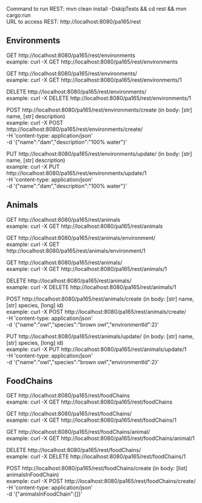 Command to run REST: mvn clean install -DskipTests && cd rest && mvn cargo:run \
URL to access  REST: http://localhost:8080/pa165/rest



## Environments
GET http://localhost:8080/pa165/rest/environments \
example: curl -X GET http://localhost:8080/pa165/rest/environments

GET http://localhost:8080/pa165/rest/environments/<id> \
example: curl -X GET http://localhost:8080/pa165/rest/environments/1

DELETE http://localhost:8080/pa165/rest/environments/<id> \
example: curl -X DELETE http://localhost:8080/pa165/rest/environments/1

POST http://localhost:8080/pa165/rest/environments/create (in body: [str] name, [str] description) \
example: curl -X POST http://localhost:8080/pa165/rest/environments/create/ \
            -H 'content-type: application/json' \
            -d '{"name":"dam","description":"100% water"}'

PUT http://localhost:8080/pa165/rest/environments/update/<id> (in body: [str] name, [str] description) \
example: curl -X PUT http://localhost:8080/pa165/rest/environments/update/1 \
             -H 'content-type: application/json' \
             -d '{"name":"dam","description":"100% water"}'

## Animals
GET http://localhost:8080/pa165/rest/animals \
example: curl -X GET http://localhost:8080/pa165/rest/animals

GET http://localhost:8080/pa165/rest/animals/environment/<id> \
example: curl -X GET http://localhost:8080/pa165/rest/animals/environment/1

GET http://localhost:8080/pa165/rest/animals/<id> \
example: curl -X GET http://localhost:8080/pa165/rest/animals/1

DELETE http://localhost:8080/pa165/rest/animals/<id> \
example: curl -X DELETE http://localhost:8080/pa165/rest/animals/1

POST http://localhost:8080/pa165/rest/animals/create (in body: [str] name, [str] species, [long] id) \
example: curl -X POST http://localhost:8080/pa165/rest/animals/create/ \
            -H 'content-type: application/json' \
            -d '{"name":"owl","species":"brown owl","environmentId":2}'

PUT http://localhost:8080/pa165/rest/animals/update/<id> (in body: [str] name, [str] species, [long] id) \
example: curl -X PUT http://localhost:8080/pa165/rest/animals/update/1 \
            -H 'content-type: application/json' \
            -d '{"name":"owl","species":"brown owl","environmentId":2}'

## FoodChains
GET http://localhost:8080/pa165/rest/foodChains \
example: curl -X GET http://localhost:8080/pa165/rest/foodChains

GET http://localhost:8080/pa165/rest/foodChains/<id> \
example: curl -X GET http://localhost:8080/pa165/rest/foodChains/1

GET http://localhost:8080/pa165/rest/foodChains/animal/<id> \
example: curl -X GET http://localhost:8080/pa165/rest/foodChains/animal/1

DELETE http://localhost:8080/pa165/rest/foodChains/<id> \
example: curl -X DELETE http://localhost:8080/pa165/rest/foodChains/1

POST http://localhost:8080/pa165/rest/foodChains/create (in body: [list] animalsInFoodChain) \
example: curl -X POST http://localhost:8080/pa165/rest/foodChains/create/ \
            -H 'content-type: application/json' \
            -d '{"animalsInFoodChain":[]}'
           